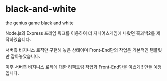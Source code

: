 # black-and-white
the genius game black and white

Node.js의 Express 프레임 워크를 이용하여 더 지니어스게임에 나왔던 흑과백2를 제작하였습니다.

서버측 비지니스 로직만 구현해 놓은 상태이며 Front-End단의 작업은 기본적인 템플릿만 잡아놓았습니다.

이후 서버측 비지니스 로직에 대한 리팩토링 작업과 Front-End단을 이쁘게!! 만들 예정입니다.
